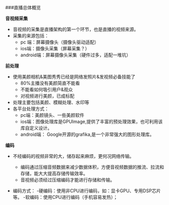 ###直播总体概览

**音视频采集**
- 音视频的采集是直播架构的第一个环节，也是直播的视频来源。
- 采集的来源包括：
    - pc 端：屏幕摄像头（摄像头驱动适配）
    - ios端：摄像头采集（屏幕采集？）
    - android端：屏幕摄像头采集（硬件过多，适配一堆坑）

**前处理**
- 使用美颜相机&美图秀秀已经是网络发照片&发视频必备技能了
    - 80%主播没有美颜简直不能看
    - 不能看如何吸引用户&观众
    - 对视频进行美颜，已成标配
- 处理主要包括美颜、模糊处理、水印等
- 各平台处理方式：
    - pc端：美颜镜头、一些美颜软件
    - ios端：图像处理库是GPUImage,提供了丰富的预处理效果，也可利用该库自定义设计。
    - android端： Google开源的grafika,是一个非常强大的图形处理库。

**编码**
- 不经编码的视频非常的大，储存起来麻烦，更何况网络传输。
    - 编码通过压缩音频数据来减少数据体积，方便音视频数据的推流、拉流和存储，能大大提高存储传输效率。
    - 音视频必须经过压缩编码才能进行存储和传输。
    
- 编码方式：
    -硬编码：使用非CPU进行编码，如：显卡GPU、专用DSP芯片等。
    -软编码：使用CPU进行编码（手机容易发热）；


